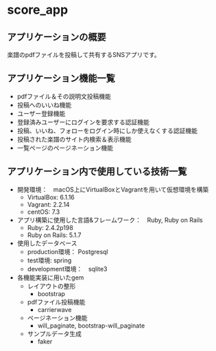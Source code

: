 # score_app
## アプリケーションの概要
楽譜のpdfファイルを投稿して共有するSNSアプリです。

## アプリケーション機能一覧
* pdfファイル＆その説明文投稿機能
* 投稿へのいいね機能
* ユーザー登録機能
* 登録済みユーザーにログインを要求する認証機能
* 投稿、いいね、フォローをログイン時にしか使えなくする認証機能
* 投稿された楽譜のサイト内検索＆表示機能
* 一覧ページのページネーション機能

## アプリケーション内で使用している技術一覧
* 開発環境：　macOS上にVirtualBoxとVagrantを用いて仮想環境を構築
  * VirtualBox: 6.1.16
  * Vagrant: 2.2.14
  * centOS: 7.3
* アプリ構築に使用した言語&フレームワーク：　Ruby, Ruby on Rails
  * Ruby: 2.4.2p198
  * Ruby on Rails: 5.1.7
* 使用したデータベース
  * production環境： Postgresql
  * test環境: spring
  * development環境：　sqlite3
* 各機能実装に用いたgem
  * レイアウトの整形
    * bootstrap
  * pdfファイル投稿機能
    * carrierwave 
  * ページネーション機能
    * will_paginate, bootstrap-will_paginate
  * サンプルデータ生成
    * faker
